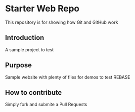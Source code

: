# Starter Web Repo

This repository is for showing how Git and GitHub work

## Introduction
A sample project to test

## Purpose

Sample website with plenty of files for demos to test REBASE

## How to contribute
Simply fork and submite a Pull Requests